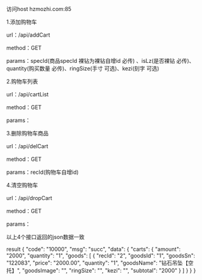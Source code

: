 访问host hzmozhi.com:85

1.添加购物车 

url：/api/addCart

method：GET

params：specId(商品specId 裸钻为裸钻自增id 必传) 、isLz(是否裸钻 必传)、quantity(购买数量 必传)、ringSize(手寸 可选)、kezi(刻字  可选)


2.购物车列表

url：/api/cartList

method：GET

params：

3.删除购物车商品

url：/api/delCart

method：GET

params：recId(购物车自增id)

4.清空购物车

url：/api/dropCart

method：GET

params：

以上4个接口返回的json数据一致

result
{
    "code": "10000",
    "msg": "succ",
    "data": {
        "carts": {
            "amount": "2000",
            "quantity": "1",
            "goods": [
                {
                    "recId": "2",
                    "goodsId": "1",
                    "goodsSn": "122083",
                    "price": "2000.00",
                    "quantity": "1",
                    "goodsName": "钻石吊坠【空托】",
                    "goodsImage": "",
                    "ringSize": "",
                    "kezi": "",
                    "subtotal": "2000"
                }
            ]
        }
    }
}
